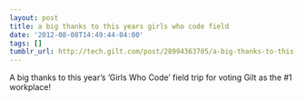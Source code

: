 ```yaml
---
layout: post
title: a big thanks to this years girls who code field
date: '2012-08-08T14:49:44-04:00'
tags: []
tumblr_url: http://tech.gilt.com/post/28994363705/a-big-thanks-to-this-years-girls-who-code-field
---
```

A big thanks to this year’s ’Girls Who Code’ field trip for voting Gilt as the #1 workplace!
